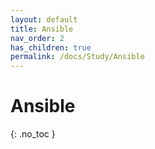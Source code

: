 ```yaml
---
layout: default
title: Ansible
nav_order: 2
has_children: true
permalink: /docs/Study/Ansible
---
```


# Ansible
{: .no_toc }